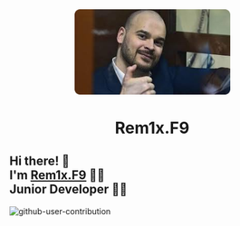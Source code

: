 <div align="center">
    <a href="https://github.com/Rem1xF9/Porfolio_DEMO" rel="noopener" target="_blank">
      <img width="275" src="images-round-corners.png" alt="Logo" />
    </a>
  </div>
  
  <h1 align="center">Rem1x.F9</h1>
  
  ## Hi there! 👋<br>I'm [Rem1x.F9](https://github.com/Rem1xF9/Porfolio_DEMO) 🦸‍♂️<br>Junior Developer 👨‍💻
![github-user-contribution](https://github.com/user-attachments/assets/562f067d-20fe-4a56-893c-bbb848bff44c)
